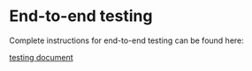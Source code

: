 # End-to-end testing

Complete instructions for end-to-end testing can be found here:

[testing document](https://github.com/Devops-ohtuprojekti/DevOpsCSAOS/blob/main/documentation/testing.md)
